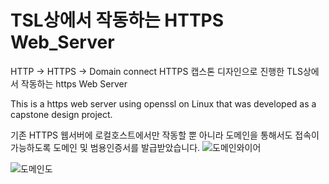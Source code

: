 # TSL상에서 작동하는 HTTPS Web_Server
HTTP -> HTTPS -> Domain connect HTTPS
캡스톤 디자인으로 진행한 TLS상에서 작동하는 https Web Server

This is a https web server using openssl on Linux that was developed as a capstone design project.

기존 HTTPS 웹서버에 로컬호스트에서만 작동할 뿐 아니라 도메인을 통해서도 접속이 가능하도록 
도메인 및 범용인증서를 발급받았습니다.
![도메인와이어](https://github.com/Peace-Min/HTTPS-WebServer/assets/128281240/62193ae7-077e-447a-8b2a-99634c8b634a)


![도메인도](https://github.com/Peace-Min/HTTPS-WebServer/assets/128281240/c36d8cf2-aae7-4fdb-80e2-a6c35237634f)
